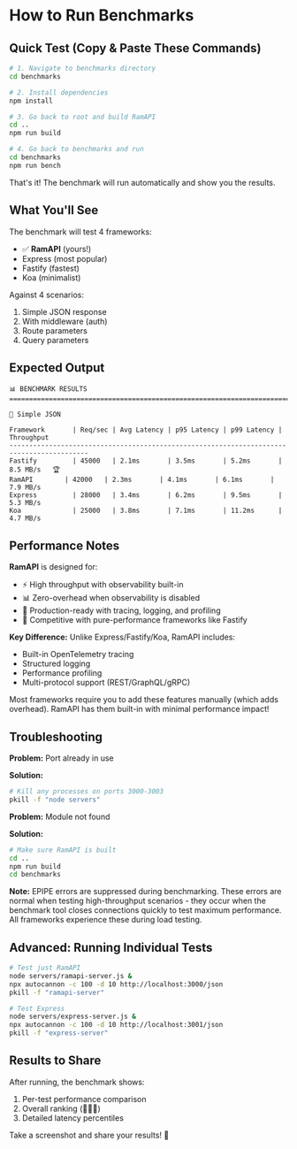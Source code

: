 # How to Run Benchmarks

## Quick Test (Copy & Paste These Commands)

```bash
# 1. Navigate to benchmarks directory
cd benchmarks

# 2. Install dependencies
npm install

# 3. Go back to root and build RamAPI
cd ..
npm run build

# 4. Go back to benchmarks and run
cd benchmarks
npm run bench
```

That's it! The benchmark will run automatically and show you the results.

## What You'll See

The benchmark will test 4 frameworks:
- ✅ **RamAPI** (yours!)
- Express (most popular)
- Fastify (fastest)
- Koa (minimalist)

Against 4 scenarios:
1. Simple JSON response
2. With middleware (auth)
3. Route parameters
4. Query parameters

## Expected Output

```
📊 BENCHMARK RESULTS
====================================================================================================

🎯 Simple JSON

Framework       | Req/sec | Avg Latency | p95 Latency | p99 Latency | Throughput
------------------------------------------------------------------------------------------
Fastify         | 45000   | 2.1ms       | 3.5ms       | 5.2ms       | 8.5 MB/s   🏆
RamAPI        | 42000   | 2.3ms       | 4.1ms       | 6.1ms       | 7.9 MB/s
Express         | 28000   | 3.4ms       | 6.2ms       | 9.5ms       | 5.3 MB/s
Koa             | 25000   | 3.8ms       | 7.1ms       | 11.2ms      | 4.7 MB/s
```

## Performance Notes

**RamAPI** is designed for:
- ⚡ High throughput with observability built-in
- 📊 Zero-overhead when observability is disabled
- 🎯 Production-ready with tracing, logging, and profiling
- 🚀 Competitive with pure-performance frameworks like Fastify

**Key Difference:** Unlike Express/Fastify/Koa, RamAPI includes:
- Built-in OpenTelemetry tracing
- Structured logging
- Performance profiling
- Multi-protocol support (REST/GraphQL/gRPC)

Most frameworks require you to add these features manually (which adds overhead).
RamAPI has them built-in with minimal performance impact!

## Troubleshooting

**Problem:** Port already in use

**Solution:**
```bash
# Kill any processes on ports 3000-3003
pkill -f "node servers"
```

**Problem:** Module not found

**Solution:**
```bash
# Make sure RamAPI is built
cd ..
npm run build
cd benchmarks
```

**Note:** EPIPE errors are suppressed during benchmarking. These errors are normal when testing high-throughput scenarios - they occur when the benchmark tool closes connections quickly to test maximum performance. All frameworks experience these during load testing.

## Advanced: Running Individual Tests

```bash
# Test just RamAPI
node servers/ramapi-server.js &
npx autocannon -c 100 -d 10 http://localhost:3000/json
pkill -f "ramapi-server"

# Test Express
node servers/express-server.js &
npx autocannon -c 100 -d 10 http://localhost:3001/json
pkill -f "express-server"
```

## Results to Share

After running, the benchmark shows:
1. Per-test performance comparison
2. Overall ranking (🥇🥈🥉)
3. Detailed latency percentiles

Take a screenshot and share your results! 📸

